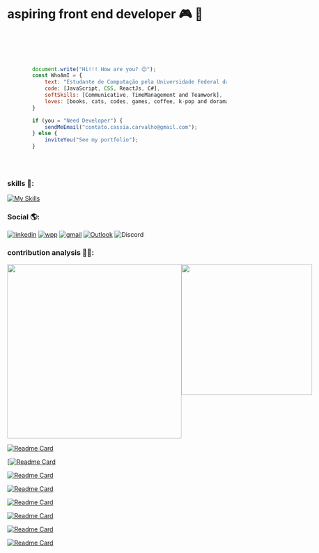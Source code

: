 


# aspiring front end developer 🎮 🚀 


```javascript


   
        
        
        document.write("Hi!!! How are you? 😊");
        const WhoAmI = {
            text: "Estudante de Computação pela Universidade Federal da Bahia e Estudante de Análise e Desenvolvimento de sistemas pela Universidade Salvador. 📚 "
            code: [JavaScript, CSS, ReactJs, C#],
            softSkills: [Communicative, TimeManagement and Teamwork],
            loves: [books, cats, codes, games, coffee, k-pop and doramas]
        }

        if (you = "Need Developer") {
            sendMeEmail("contato.cassia.carvalho@gmail.com");
        } else {
            inviteYou("See my portfolio");
        }

    
         
```


### skills 🧩:
[![My Skills](https://skillicons.dev/icons?i=js,html,css,react,express,bootstrap,vue,webpack,python,nodejs,jest,linux,netlify,postman)](https://skillicons.dev)




###     Social 🌎:
[![linkedin](https://img.shields.io/badge/LinkedIn-0077B5?style=for-the-badge&logo=linkedin&logoColor=white)](https://www.linkedin.com/in/caique-menezes-491930214/)
[![wpp](https://img.shields.io/badge/WhatsApp-25D366?style=for-the-badge&logo=whatsapp&logoColor=white)](https://wa.me/5571988372142)
[![gmail](https://img.shields.io/badge/Gmail-D14836?style=for-the-badge&logo=gmail&logoColor=white)](mailto:caiqueznk@gmail.com)
[![Outlook](https://img.shields.io/badge/Microsoft_Outlook-0078D4?style=for-the-badge&logo=microsoft-outlook&logoColor=white)](mailto:caiquemenezes1@outlook.com)
![Discord](https://img.shields.io/badge/Discord-%235865F2.svg?style=for-the-badge&logo=discord&logoColor=white)

### contribution analysis 👨‍💻:
<div style="display:flex; justify-content: space-between;">
    <img src="https://github-readme-stats.vercel.app/api?username=caiquedevjs&show_icons=true&theme=tokyonight" width="400px" />
    <img src="https://github-readme-stats.vercel.app/api/top-langs/?username=caiquedevjs&layout=compact&theme=tokyonight" width="300px" />
</div>


 [![Readme Card](https://github-readme-stats.vercel.app/api/pin/?username=caiquedevjs&theme=tokyonight&repo=API-Rest-Livros
        )](https://github.com/caiquedevjs/API-Rest-Livros.git)  
        
[[![Readme Card](https://github-readme-stats.vercel.app/api/pin/?username=caiquedevjs&theme=tokyonight&repo=javascript-basic-studies
        )](https://github.com/caiquedevjs/javascript-basic-studies.git)
        
 [![Readme Card](https://github-readme-stats.vercel.app/api/pin/?username=caiquedevjs&theme=tokyonight&repo=Form-validation
        )](https://github.com/caiquedevjs/Form-validation.git)
        
 [![Readme Card](https://github-readme-stats.vercel.app/api/pin/?username=caiquedevjs&theme=tokyonight&repo=Python-exercise-files
        )](https://github.com/caiquedevjs/Python-exercise-files.git)
        
 [![Readme Card](https://github-readme-stats.vercel.app/api/pin/?username=caiquedevjs&theme=tokyonight&repo=display-time-motivational
        )](https://github.com/caiquedevjs/display-time-motivational.git)
          
  [![Readme Card](https://github-readme-stats.vercel.app/api/pin/?username=caiquedevjs&theme=tokyonight&repo=Dark-Ligth-Theme-Form
        )](https://github.com/caiquedevjs/Dark-Ligth-Theme-Form.git)
        
 [![Readme Card](https://github-readme-stats.vercel.app/api/pin/?username=caiquedevjs&theme=tokyonight&repo=sistema-cadastros-usuarios-eventos
        )](https://github.com/caiquedevjs/sistema-cadastros-usuarios-eventos.git)
        
  [![Readme Card](https://github-readme-stats.vercel.app/api/pin/?username=caiquedevjs&theme=tokyonight&repo=sistema-simula-o-fila-pacientes-prioridades
        )](https://github.com/caiquedevjs/sistema-simula-o-fila-pacientes-prioridades.git)






